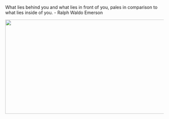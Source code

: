 <div>
  <div>
    <p>
     What lies behind you and what lies in front of you, pales in comparison to what lies inside of you. - Ralph Waldo Emerson
    </p>
  </div>
  <div align="center">
    <img
      src="https://media.giphy.com/media/dWesBcTLavkZuG35MI/giphy.gif"
      width="600"
      height="300"
    />
  </div>
  </div>
